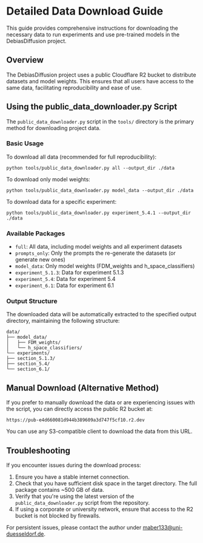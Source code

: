 # Detailed Data Download Guide

This guide provides comprehensive instructions for downloading the necessary data to run experiments and use pre-trained models in the DebiasDiffusion project.

## Overview

The DebiasDiffusion project uses a public Cloudflare R2 bucket to distribute datasets and model weights. This ensures that all users have access to the same data, facilitating reproducibility and ease of use.

## Using the public_data_downloader.py Script

The `public_data_downloader.py` script in the `tools/` directory is the primary method for downloading project data.

### Basic Usage

To download all data (recommended for full reproducibility):
```
python tools/public_data_downloader.py all --output_dir ./data
```

To download only model weights:
```
python tools/public_data_downloader.py model_data --output_dir ./data
```

To download data for a specific experiment:
```
python tools/public_data_downloader.py experiment_5.4.1 --output_dir ./data
```

### Available Packages

- `full`: All data, including model weights and all experiment datasets
- `prompts_only`: Only the prompts the re-generate the datasets (or generate new ones)
- `model_data`: Only model weights (FDM_weights and h_space_classifiers)
- `experiment_5.1.3`: Data for experiment 5.1.3
- `experiment_5.4`: Data for experiment 5.4
- `experiment_6.1`: Data for experiment 6.1

### Output Structure

The downloaded data will be automatically extracted to the specified output directory, maintaining the following structure:
```
data/
├── model_data/
│   ├── FDM_weights/
│   └── h_space_classifiers/
└── experiments/
├── section_5.1.3/
├── section_5.4/
└── section_6.1/
```

## Manual Download (Alternative Method)

If you prefer to manually download the data or are experiencing issues with the script, you can directly access the public R2 bucket at:
```
https://pub-e4d660081d944b389609a3d747f5cf10.r2.dev
```

You can use any S3-compatible client to download the data from this URL.

## Troubleshooting

If you encounter issues during the download process:

1. Ensure you have a stable internet connection.
2. Check that you have sufficient disk space in the target directory. The full package contains ~500 GB of data.
3. Verify that you're using the latest version of the `public_data_downloader.py` script from the repository.
4. If using a corporate or university network, ensure that access to the R2 bucket is not blocked by firewalls.

For persistent issues, please contact the author under [maber133@uni-duesseldorf.de](maber133@uni-duesseldorf.de).